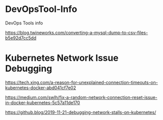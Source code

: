 # DevOpsTool-Info
DevOps Tools info


https://blog.twineworks.com/converting-a-mysql-dump-to-csv-files-b5e92d7cc5dd


# Kubernetes Network Issue Debugging

https://tech.xing.com/a-reason-for-unexplained-connection-timeouts-on-kubernetes-docker-abd041cf7e02

https://medium.com/swlh/fix-a-random-network-connection-reset-issue-in-docker-kubernetes-5c57a11de170

https://github.blog/2019-11-21-debugging-network-stalls-on-kubernetes/


